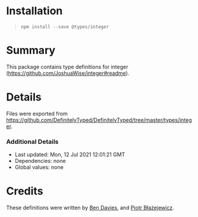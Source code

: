 # Installation
> `npm install --save @types/integer`

# Summary
This package contains type definitions for integer (https://github.com/JoshuaWise/integer#readme).

# Details
Files were exported from https://github.com/DefinitelyTyped/DefinitelyTyped/tree/master/types/integer.

### Additional Details
 * Last updated: Mon, 12 Jul 2021 12:01:21 GMT
 * Dependencies: none
 * Global values: none

# Credits
These definitions were written by [Ben Davies](https://github.com/Morfent), and [Piotr Błażejewicz](https://github.com/peterblazejewicz).
